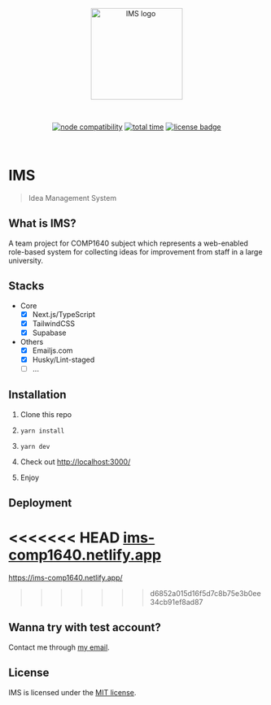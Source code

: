 <p align="center">
  <a href="https://ims-comp1640.netlify.app/" target="_blank" rel="noopener noreferrer">
    <img width="180" src="https://ims-comp1640.netlify.app/icon-logo.svg" alt="IMS logo">
  </a>
</p>
<br/>
<p align="center">
  <a href="https://app.netlify.com/sites/ims-comp1640/deploys"><img src="https://api.netlify.com/api/v1/badges/372f3d9e-42bb-453e-9610-b04eff26eca6/deploy-status" alt="node compatibility"></a>
  <a href="https://wakatime.com/badge/user/d6421665-4d44-4679-9950-30e9a0dcd423/project/9c5ace1c-784d-41c9-a6b8-f04bdb319169"><img src="https://wakatime.com/badge/user/d6421665-4d44-4679-9950-30e9a0dcd423/project/9c5ace1c-784d-41c9-a6b8-f04bdb319169.svg" alt="total time"></a>
  <a href="https://github.com/COMP1640-GROUP49/IMS"><img src="https://img.shields.io/github/license/COMP1640-GROUP49/IMS?style=flat" alt="license badge"></a>
</p>
<br/>

# IMS

> Idea Management System

## What is IMS?

A team project for COMP1640 subject which represents a web-enabled role-based system for collecting ideas for improvement from staff in a large university.

## Stacks

- Core
  - [x] Next.js/TypeScript
  - [x] TailwindCSS
  - [x] Supabase
- Others
  - [x] Emailjs.com
  - [x] Husky/Lint-staged
  - [ ] ...

## Installation

1. Clone this repo

2. `yarn install`

3. `yarn dev`

4. Check out [http://localhost:3000/](http://localhost:3000/)

5. Enjoy

## Deployment

<<<<<<< HEAD
[ims-comp1640.netlify.app](https://ims-comp1640.netlify.app/)
=======
<https://ims-comp1640.netlify.app/>
>>>>>>> d6852a015d16f5d7c8b75e3b0ee34cb91ef8ad87

## Wanna try with test account?

Contact me through [my email](mailto:phulngcs18529@fpt.edu.vn).

## License

IMS is licensed under the [MIT license](https://github.com/COMP1640-GROUP49/IMS/blob/main/README.md).
